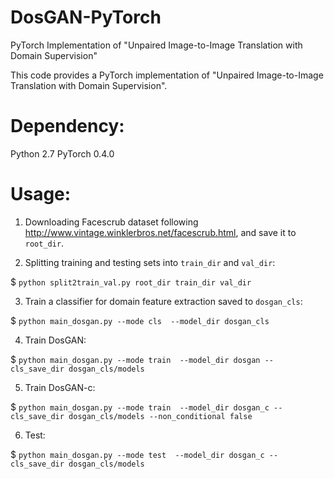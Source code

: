 # DosGAN-PyTorch
PyTorch Implementation of "Unpaired Image-to-Image Translation with Domain Supervision"


This code provides a PyTorch implementation of "Unpaired Image-to-Image Translation with Domain Supervision". 

# Dependency:
Python 2.7
PyTorch 0.4.0

# Usage:
1. Downloading Facescrub dataset following http://www.vintage.winklerbros.net/facescrub.html, and save it to `root_dir`.

2. Splitting training and testing sets into `train_dir` and `val_dir`: 

$ `python split2train_val.py root_dir train_dir val_dir`

3. Train a classifier for domain feature extraction saved to `dosgan_cls`:

$ `python main_dosgan.py --mode cls  --model_dir dosgan_cls`

4. Train DosGAN:

$ `python main_dosgan.py --mode train  --model_dir dosgan --cls_save_dir dosgan_cls/models` 

5. Train DosGAN-c:

$ `python main_dosgan.py --mode train  --model_dir dosgan_c --cls_save_dir dosgan_cls/models --non_conditional false`

6. Test:

$ `python main_dosgan.py --mode test  --model_dir dosgan_c --cls_save_dir dosgan_cls/models`
